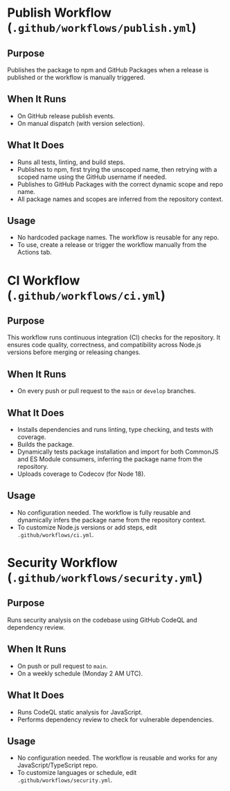 # Publish Workflow (`.github/workflows/publish.yml`)

## Purpose

Publishes the package to npm and GitHub Packages when a release is published or the workflow is manually triggered.

## When It Runs

- On GitHub release publish events.
- On manual dispatch (with version selection).

## What It Does

- Runs all tests, linting, and build steps.
- Publishes to npm, first trying the unscoped name, then retrying with a scoped name using the GitHub username if
  needed.
- Publishes to GitHub Packages with the correct dynamic scope and repo name.
- All package names and scopes are inferred from the repository context.

## Usage

- No hardcoded package names. The workflow is reusable for any repo.
- To use, create a release or trigger the workflow manually from the Actions tab.

# CI Workflow (`.github/workflows/ci.yml`)

## Purpose

This workflow runs continuous integration (CI) checks for the repository. It ensures code quality, correctness, and
compatibility across Node.js versions before merging or releasing changes.

## When It Runs

- On every push or pull request to the `main` or `develop` branches.

## What It Does

- Installs dependencies and runs linting, type checking, and tests with coverage.
- Builds the package.
- Dynamically tests package installation and import for both CommonJS and ES Module consumers, inferring the package
  name from the repository.
- Uploads coverage to Codecov (for Node 18).

## Usage

- No configuration needed. The workflow is fully reusable and dynamically infers the package name from the repository
  context.
- To customize Node.js versions or add steps, edit `.github/workflows/ci.yml`.

# Security Workflow (`.github/workflows/security.yml`)

## Purpose

Runs security analysis on the codebase using GitHub CodeQL and dependency review.

## When It Runs

- On push or pull request to `main`.
- On a weekly schedule (Monday 2 AM UTC).

## What It Does

- Runs CodeQL static analysis for JavaScript.
- Performs dependency review to check for vulnerable dependencies.

## Usage

- No configuration needed. The workflow is reusable and works for any JavaScript/TypeScript repo.
- To customize languages or schedule, edit `.github/workflows/security.yml`.
